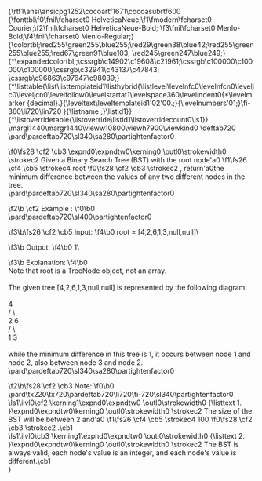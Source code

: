 {\rtf1\ansi\ansicpg1252\cocoartf1671\cocoasubrtf600
{\fonttbl\f0\fnil\fcharset0 HelveticaNeue;\f1\fmodern\fcharset0 Courier;\f2\fnil\fcharset0 HelveticaNeue-Bold;
\f3\fnil\fcharset0 Menlo-Bold;\f4\fnil\fcharset0 Menlo-Regular;}
{\colortbl;\red255\green255\blue255;\red29\green38\blue42;\red255\green255\blue255;\red67\green91\blue103;
\red245\green247\blue249;}
{\*\expandedcolortbl;;\cssrgb\c14902\c19608\c21961;\cssrgb\c100000\c100000\c100000;\cssrgb\c32941\c43137\c47843;
\cssrgb\c96863\c97647\c98039;}
{\*\listtable{\list\listtemplateid1\listhybrid{\listlevel\levelnfc0\levelnfcn0\leveljc0\leveljcn0\levelfollow0\levelstartat1\levelspace360\levelindent0{\*\levelmarker \{decimal\}.}{\leveltext\leveltemplateid1\'02\'00.;}{\levelnumbers\'01;}\fi-360\li720\lin720 }{\listname ;}\listid1}}
{\*\listoverridetable{\listoverride\listid1\listoverridecount0\ls1}}
\margl1440\margr1440\vieww10800\viewh7900\viewkind0
\deftab720
\pard\pardeftab720\sl340\sa280\partightenfactor0

\f0\fs28 \cf2 \cb3 \expnd0\expndtw0\kerning0
\outl0\strokewidth0 \strokec2 Given a Binary Search Tree (BST) with the root node\'a0
\f1\fs26 \cf4 \cb5 \strokec4 root
\f0\fs28 \cf2 \cb3 \strokec2 , return\'a0the minimum difference between the values of any two different nodes in the tree.\
\pard\pardeftab720\sl340\sa280\partightenfactor0

\f2\b \cf2 Example :
\f0\b0 \
\pard\pardeftab720\sl400\partightenfactor0

\f3\b\fs26 \cf2 \cb5 Input:
\f4\b0  root = [4,2,6,1,3,null,null]\

\f3\b Output:
\f4\b0  1\

\f3\b Explanation:
\f4\b0 \
Note that root is a TreeNode object, not an array.\
\
The given tree [4,2,6,1,3,null,null] is represented by the following diagram:\
\
          4\
        /   \\\
      2      6\
     / \\    \
    1   3  \
\
while the minimum difference in this tree is 1, it occurs between node 1 and node 2, also between node 3 and node 2.\
\pard\pardeftab720\sl340\sa280\partightenfactor0

\f2\b\fs28 \cf2 \cb3 Note:
\f0\b0 \
\pard\tx220\tx720\pardeftab720\li720\fi-720\sl340\partightenfactor0
\ls1\ilvl0\cf2 \kerning1\expnd0\expndtw0 \outl0\strokewidth0 {\listtext	1.	}\expnd0\expndtw0\kerning0
\outl0\strokewidth0 \strokec2 The size of the BST will be between 2 and\'a0
\f1\fs26 \cf4 \cb5 \strokec4 100
\f0\fs28 \cf2 \cb3 \strokec2 .\cb1 \
\ls1\ilvl0\cb3 \kerning1\expnd0\expndtw0 \outl0\strokewidth0 {\listtext	2.	}\expnd0\expndtw0\kerning0
\outl0\strokewidth0 \strokec2 The BST is always valid, each node's value is an integer, and each node's value is different.\cb1 \
}